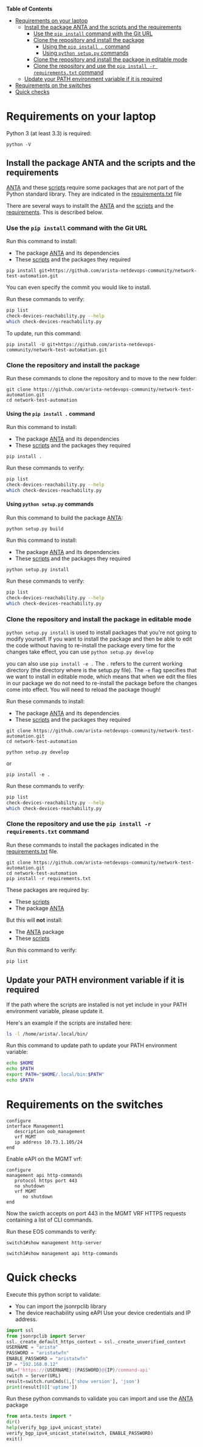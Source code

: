 **Table of Contents**

- [Requirements on your laptop](#requirements-on-your-laptop)
  - [Install the package ANTA and the scripts and the requirements](#install-the-package-anta-and-the-scripts-and-the-requirements)
    - [Use the `pip install` command with the Git URL](#use-the-pip-install-command-with-the-git-url)
    - [Clone the repository and install the package](#clone-the-repository-and-install-the-package)
      - [Using the `pip install .` command](#using-the-pip-install--command)
      - [Using `python setup.py` commands](#using-python-setuppy-commands)
    - [Clone the repository and install the package in editable mode](#clone-the-repository-and-install-the-package-in-editable-mode)
    - [Clone the repository and use the `pip install -r requirements.txt` command](#clone-the-repository-and-use-the-pip-install--r-requirementstxt-command)
  - [Update your PATH environment variable if it is required](#update-your-path-environment-variable-if-it-is-required)
- [Requirements on the switches](#requirements-on-the-switches)
- [Quick checks](#quick-checks)

# Requirements on your laptop

Python 3 (at least 3.3) is required:

```shell
python -V
```
## Install the package ANTA and the scripts and the requirements

[ANTA](../anta) and these [scripts](../scripts) require some packages that are not part of the Python standard library. They are indicated in the [requirements.txt](../requirements.txt) file

There are several ways to installt the [ANTA](../anta) and the [scripts](../scripts) and the [requirements](../requirements.txt). This is described below.

### Use the `pip install` command with the Git URL

Run this command to install:

- The package [ANTA](../anta) and its dependencies
- These [scripts](../scripts) and the packages they required

```shell
pip install git+https://github.com/arista-netdevops-community/network-test-automation.git
```

You can even specify the commit you would like to install.

Run these commands to verify:

```bash
pip list
check-devices-reachability.py --help
which check-devices-reachability.py
```

To update, run this command:

```shell
pip install -U git+https://github.com/arista-netdevops-community/network-test-automation.git
```

### Clone the repository and install the package

Run these commands to clone the repository and to move to the new folder:

```shell
git clone https://github.com/arista-netdevops-community/network-test-automation.git
cd network-test-automation
```

#### Using the `pip install .` command

Run this command to install:

- The package [ANTA](../anta) and its dependencies
- These [scripts](../scripts) and the packages they required

```shell
pip install .
```

Run these commands to verify:

```bash
pip list
check-devices-reachability.py --help
which check-devices-reachability.py
```

#### Using `python setup.py` commands

Run this command to build the package [ANTA](../anta):

```shell
python setup.py build
```

Run this command to install:

- The package [ANTA](../anta) and its dependencies
- These [scripts](../scripts) and the packages they required

```shell
python setup.py install
```

Run these commands to verify:

```bash
pip list
check-devices-reachability.py --help
which check-devices-reachability.py
```

### Clone the repository and install the package in editable mode

`python setup.py install` is used to install packages that you're not going to modify yourself.
If you want to install the package and then be able to edit the code without having to re-install the package every time for the changes take effect, you can use `python setup.py develop`

you can also use `pip install -e .`
The `.` refers to the current working directory (the directory where is the setup.py file).
The `-e` flag specifies that we want to install in editable mode, which means that when we edit the files in our package we do not need to re-install the package before the changes come into effect. You will need to reload the package though!

Run these commands to install:

- The package [ANTA](../anta) and its dependencies
- These [scripts](../scripts) and the packages they required

```shell
git clone https://github.com/arista-netdevops-community/network-test-automation.git
cd network-test-automation
```

```shell
python setup.py develop
```

or

```shell
pip install -e .
```

Run these commands to verify:

```bash
pip list
check-devices-reachability.py --help
which check-devices-reachability.py
```

### Clone the repository and use the `pip install -r requirements.txt` command

Run these commands to install the packages indicated in the [requirements.txt](../requirements.txt) file.

```shell
git clone https://github.com/arista-netdevops-community/network-test-automation.git
cd network-test-automation
pip install -r requirements.txt
```

These packages are required by:

- These [scripts](../scripts)
- The package [ANTA](../anta)

But this will **not** install:

- The [ANTA](../anta) package
- These [scripts](../scripts)

Run this command to verify:

```bash
pip list
```

## Update your PATH environment variable if it is required

If the path where the scripts are installed is not yet include in your PATH environment variable, please update it.

Here's an example if the scripts are installed here:

```bash
ls -l /home/arista/.local/bin/
```

Run this command to update path  to update your PATH environment variable:

```bash
echo $HOME
echo $PATH
export PATH="$HOME/.local/bin:$PATH"
echo $PATH
```

# Requirements on the switches

```eos
configure
interface Management1
   description oob_management
   vrf MGMT
   ip address 10.73.1.105/24
end
```

Enable eAPI on the MGMT vrf:

```eos
configure
management api http-commands
   protocol https port 443
   no shutdown
   vrf MGMT
      no shutdown
end
```

Now the swicth accepts on port 443 in the MGMT VRF HTTPS requests containing a list of CLI commands.

Run these EOS commands to verify:

```eos
switch1#show management http-server
```

```eos
switch1#show management api http-commands
```

# Quick checks

Execute this python script to validate:

- You can import the jsonrpclib library
- The device reachability using eAPI
Use your device credentials and IP address.

```python
import ssl
from jsonrpclib import Server
ssl._create_default_https_context = ssl._create_unverified_context
USERNAME = "arista"
PASSWORD = "aristatwfn"
ENABLE_PASSWORD = "aristatwfn"
IP = "192.168.0.12"
URL=f'https://{USERNAME}:{PASSWORD}@{IP}/command-api'
switch = Server(URL)
result=switch.runCmds(1,['show version'], 'json')
print(result[0]['uptime'])
```

Run these python commands to validate you can import and use the [ANTA](anta) package

```python
from anta.tests import *
dir()
help(verify_bgp_ipv4_unicast_state)
verify_bgp_ipv4_unicast_state(switch, ENABLE_PASSWORD)
exit()
```

